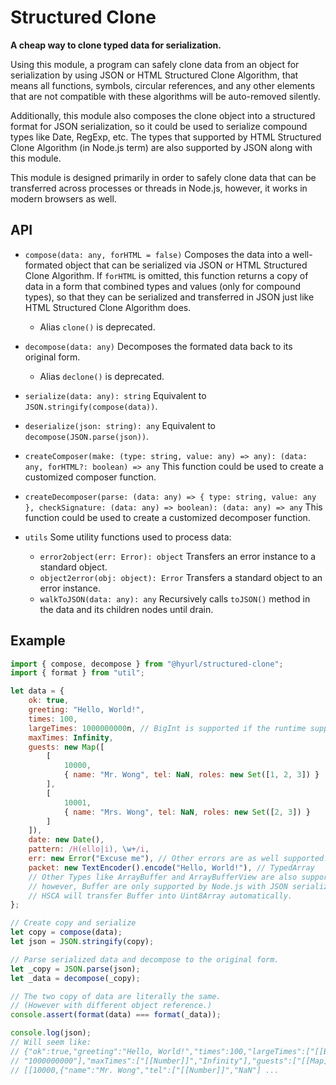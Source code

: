 # Structured Clone

**A cheap way to clone typed data for serialization.**

Using this module, a program can safely clone data from an object for
serialization by using JSON or HTML Structured Clone Algorithm, that means all
functions, symbols, circular references, and any other elements that are not
compatible with these algorithms will be auto-removed silently.

Additionally, this module also composes the clone object into a structured
format for JSON serialization, so it could be used to serialize compound types
like Date, RegExp, etc. The types that supported by HTML Structured Clone
Algorithm (in Node.js term) are also supported by JSON along with this module.

This module is designed primarily in order to safely clone data that can be
transferred across processes or threads in Node.js, however, it works in modern
browsers as well.

## API

- `compose(data: any, forHTML = false)` Composes the data into a well-formated
    object that can be serialized via JSON or HTML Structured Clone Algorithm.
    If `forHTML` is omitted, this function returns a copy of data in a form that
    combined types and values (only for compound types), so that they can be
    serialized and transferred in JSON just like HTML Structured Clone Algorithm
    does.
    - Alias `clone()` is deprecated.

- `decompose(data: any)` Decomposes the formated data back to its original form.
    - Alias `declone()` is deprecated.

- `serialize(data: any): string` Equivalent to `JSON.stringify(compose(data))`.
- `deserialize(json: string): any` Equivalent to `decompose(JSON.parse(json))`.

- `createComposer(make: (type: string, value: any) => any): (data: any, forHTML?: boolean) => any`
    This function could be used to create a customized composer function.

- `createDecomposer(parse: (data: any) => { type: string, value: any }, checkSignature: (data: any) => boolean): (data: any) => any`
    This function could be used to create a customized decomposer function.

- `utils` Some utility functions used to process data:
    - `error2object(err: Error): object` Transfers an error instance to a
        standard object.
    - `object2error(obj: object): Error` Transfers a standard object to an
        error instance.
    - `walkToJSON(data: any): any` Recursively calls `toJSON()` method in the
        data and its children nodes until drain.

## Example

```js
import { compose, decompose } from "@hyurl/structured-clone";
import { format } from "util";

let data = {
    ok: true,
    greeting: "Hello, World!",
    times: 100,
    largeTimes: 1000000000n, // BigInt is supported if the runtime supports it.
    maxTimes: Infinity,
    guests: new Map([
        [
            10000,
            { name: "Mr. Wong", tel: NaN, roles: new Set([1, 2, 3]) }
        ],
        [
            10001,
            { name: "Mrs. Wong", tel: NaN, roles: new Set([2, 3]) }
        ]
    ]),
    date: new Date(),
    pattern: /H(ello|i), \w+/i,
    err: new Error("Excuse me"), // Other errors are as well supported.
    packet: new TextEncoder().encode("Hello, World!"), // TypedArray
    // Other Types like ArrayBuffer and ArrayBufferView are also supported,
    // however, Buffer are only supported by Node.js with JSON serialization,
    // HSCA will transfer Buffer into Uint8Array automatically.
};

// Create copy and serialize
let copy = compose(data);
let json = JSON.stringify(copy);

// Parse serialized data and decompose to the original form. 
let _copy = JSON.parse(json);
let _data = decompose(_copy);

// The two copy of data are literally the same.
// (However with different object reference.)
console.assert(format(data) === format(_data));

console.log(json);
// Will seem like:
// {"ok":true,"greeting":"Hello, World!","times":100,"largeTimes":["[[BigInt]]",
// "1000000000"],"maxTimes":["[[Number]]","Infinity"],"guests":["[[Map]]",
// [[10000,{"name":"Mr. Wong","tel":["[[Number]]","NaN"] ...
```
